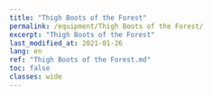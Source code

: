 ```yaml
---
title: "Thigh Boots of the Forest"
permalink: /equipment/Thigh Boots of the Forest/
excerpt: "Thigh Boots of the Forest"
last_modified_at: 2021-01-26
lang: en
ref: "Thigh Boots of the Forest.md"
toc: false
classes: wide
---
```



